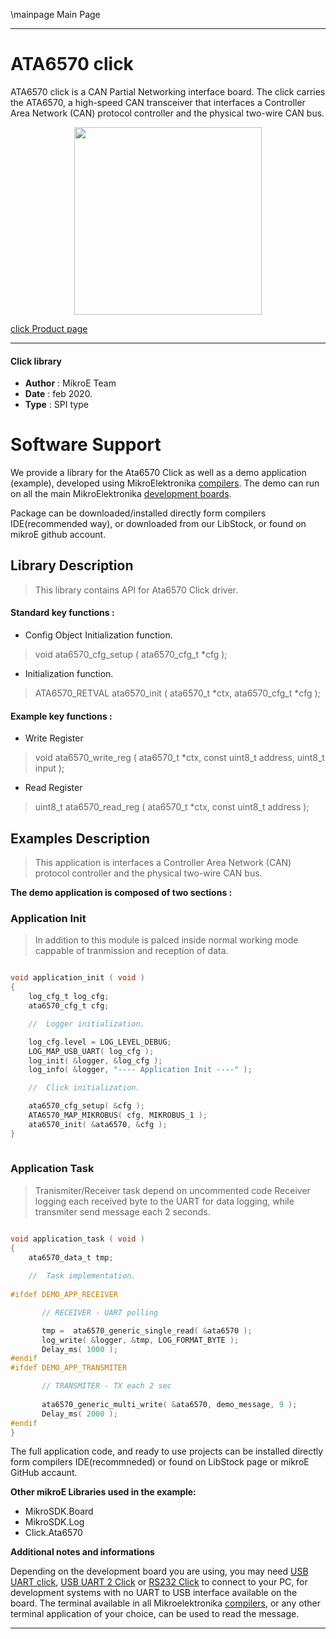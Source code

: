 \mainpage Main Page
 
---
# ATA6570 click

ATA6570 click is a CAN Partial Networking interface board. The click carries the ATA6570, a high-speed CAN transceiver that interfaces a Controller Area Network (CAN) protocol controller and the physical two-wire CAN bus. 

<p align="center">
  <img src="http://download.mikroe.com/images/click_for_ide/ata6570_click.png" height=300px>
</p>

[click Product page](<https://www.mikroe.com/ata6570-click>)

---


#### Click library 

- **Author**        : MikroE Team
- **Date**          : feb 2020.
- **Type**          : SPI type


# Software Support

We provide a library for the Ata6570 Click 
as well as a demo application (example), developed using MikroElektronika 
[compilers](http://shop.mikroe.com/compilers). 
The demo can run on all the main MikroElektronika [development boards](http://shop.mikroe.com/development-boards).

Package can be downloaded/installed directly form compilers IDE(recommended way), or downloaded from our LibStock, or found on mikroE github account. 

## Library Description

> This library contains API for Ata6570 Click driver.

#### Standard key functions :

- Config Object Initialization function.
> void ata6570_cfg_setup ( ata6570_cfg_t *cfg ); 
 
- Initialization function.
> ATA6570_RETVAL ata6570_init ( ata6570_t *ctx, ata6570_cfg_t *cfg );

#### Example key functions :

- Write Register
> void ata6570_write_reg ( ata6570_t *ctx, const uint8_t address, uint8_t input );
 
- Read Register
> uint8_t ata6570_read_reg ( ata6570_t *ctx, const uint8_t address );

## Examples Description
 
> This application is interfaces a Controller Area Network (CAN) protocol controller and the physical two-wire CAN bus.

**The demo application is composed of two sections :**

### Application Init 

> In addition to this module is palced inside normal working mode cappable of tranmission and reception of data.

```c

void application_init ( void )
{
    log_cfg_t log_cfg;
    ata6570_cfg_t cfg;

    //  Logger initialization.

    log_cfg.level = LOG_LEVEL_DEBUG;
    LOG_MAP_USB_UART( log_cfg );
    log_init( &logger, &log_cfg );
    log_info( &logger, "---- Application Init ----" );

    //  Click initialization.

    ata6570_cfg_setup( &cfg );
    ATA6570_MAP_MIKROBUS( cfg, MIKROBUS_1 );
    ata6570_init( &ata6570, &cfg );
}
  
```

### Application Task

> Tranismiter/Receiver task depend on uncommented code
  Receiver logging each received byte to the UART for data logging, while transmiter send message each
  2 seconds.

```c

void application_task ( void )
{
    ata6570_data_t tmp;
    
    //  Task implementation.
    
#ifdef DEMO_APP_RECEIVER

       // RECEIVER - UART polling

       tmp =  ata6570_generic_single_read( &ata6570 );
       log_write( &logger, &tmp, LOG_FORMAT_BYTE );
       Delay_ms( 1000 );
#endif
#ifdef DEMO_APP_TRANSMITER

       // TRANSMITER - TX each 2 sec
       
       ata6570_generic_multi_write( &ata6570, demo_message, 9 );
       Delay_ms( 2000 );
#endif
}  

```

The full application code, and ready to use projects can be  installed directly form compilers IDE(recommneded) or found on LibStock page or mikroE GitHub accaunt.

**Other mikroE Libraries used in the example:** 

- MikroSDK.Board
- MikroSDK.Log
- Click.Ata6570

**Additional notes and informations**

Depending on the development board you are using, you may need 
[USB UART click](http://shop.mikroe.com/usb-uart-click), 
[USB UART 2 Click](http://shop.mikroe.com/usb-uart-2-click) or 
[RS232 Click](http://shop.mikroe.com/rs232-click) to connect to your PC, for 
development systems with no UART to USB interface available on the board. The 
terminal available in all Mikroelektronika 
[compilers](http://shop.mikroe.com/compilers), or any other terminal application 
of your choice, can be used to read the message.



---
